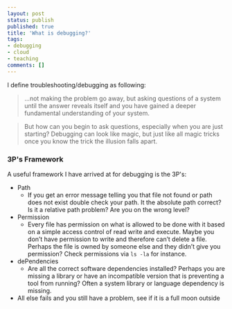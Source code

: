 ```yaml
---
layout: post
status: publish
published: true
title: 'What is debugging?'
tags: 
- debugging
- cloud
- teaching
comments: []
---
```


I define troubleshooting/debugging as following:

> ...not making the problem go away, but asking questions of a system until the answer reveals itself and you have gained a deeper fundamental understanding of your system.

> But how can you begin to ask questions, especially when you are just starting?  Debugging can look like magic, but just like all magic tricks once you know the trick the illusion falls apart.

### 3P's Framework

A useful framework I have arrived at for debugging is the 3P's:

* Path
  * If you get an error message telling you that file not found or path does not exist double check your path. It the absolute path correct? Is it a relative path problem? Are you on the wrong level?
* Permission
  * Every file has permission on what is allowed to be done with it based on a simple access control of read write and execute. Maybe you don’t have permission to write and therefore can’t delete a file. Perhaps the file is owned by someone else and they didn’t give you permission? Check permissions via `ls -la` for instance.
* dePendencies
  * Are all the correct software dependencies installed? Perhaps you are missing a library or have an incompatible version that is preventing a tool from running? Often a system library or language dependency is missing.
* All else fails and you still have a problem, see if it is a full moon outside
